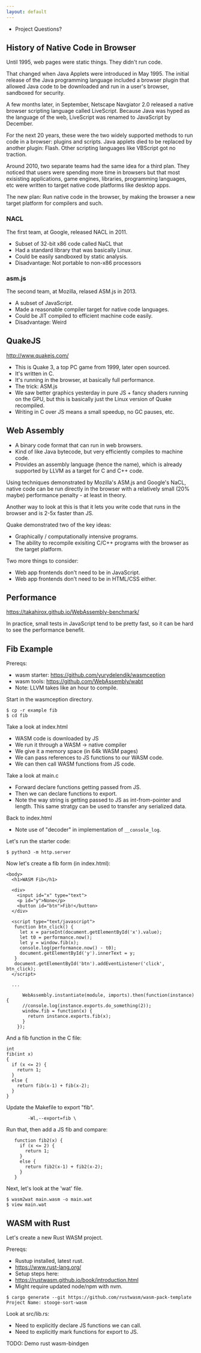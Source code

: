```yaml
---
layout: default
---
```


 - Project Questions?

## History of Native Code in Browser

Until 1995, web pages were static things. They didn't run code.

That changed when Java Applets were introduced in May 1995. The initial release
of the Java programming language included a browser plugin that allowed Java
code to be downloaded and run in a user's browser, sandboxed for security.

A few months later, in September, Netscape Navgiator 2.0 released a native
browser scripting language called LiveScript. Because Java was hyped as the
language of the web, LiveScript was renamed to JavaScript by December.

For the next 20 years, these were the two widely supported methods to run code
in a browser: plugins and scripts. Java applets died to be replaced by another
plugin: Flash. Other scripting languages like VBScript got no traction.

Around 2010, two separate teams had the same idea for a third plan. They noticed
that users were spending more time in browsers but that most exisisting
applications, game engines, libraries, programming languages, etc were written
to target native code platforms like desktop apps.

The new plan: Run native code in the browser, by making the browser a new target
platform for compilers and such.

### NACL

The first team, at Google, released NACL in 2011. 
 
 - Subset of 32-bit x86 code called NaCL that
 - Had a standard library that was basically Linux.
 - Could be easily sandboxed by static analysis.
 - Disadvantage: Not portable to non-x86 processors

### asm.js

The second team, at Mozilla, relased ASM.js in 2013.

 - A subset of JavaScript.
 - Made a reasonable compiler target for native code languages.
 - Could be JIT compiled to efficient machine code easily.
 - Disadvantage: Weird

## QuakeJS

http://www.quakejs.com/

 - This is Quake 3, a top PC game from 1999, later open sourced.
 - It's written in C.
 - It's running in the browser, at basically full performance.
 - The trick: ASM.js
 - We saw better graphics yesterday in pure JS + fancy shaders running on the
   GPU, but this is basically just the Linux version of Quake recompiled.
 - Writing in C over JS means a small speedup, no GC pauses, etc.

## Web Assembly

 - A binary code format that can run in web browsers.
 - Kind of like Java bytecode, but very efficiently compiles to
   machine code.
 - Provides an assembly language (hence the name), which is already
   supported by LLVM as a target for C and C++ code.

Using techniques demonstrated by Mozilla's ASM.js and Google's NaCL, native code
can be run directly in the browser with a relatively small (20% maybe)
performance penalty - at least in theory.

Another way to look at this is that it lets you write code that runs in the
browser and is 2-5x faster than JS.

Quake demonstrated two of the key ideas:

 - Graphically / computationally intensive programs.
 - The ability to recompile exisiting C/C++ programs with the browser
   as the target platform.

Two more things to consider:

 - Web app frontends don't need to be in JavaScript.
 - Web app frontends don't need to be in HTML/CSS either.

## Performance

https://takahirox.github.io/WebAssembly-benchmark/

In practice, small tests in JavaScript tend to be pretty fast, so it can be hard
to see the performance benefit.

## Fib Example

Prereqs:
 
  - wasm starter: https://github.com/yurydelendik/wasmception
  - wasm tools: https://github.com/WebAssembly/wabt
  - Note: LLVM takes like an hour to compile.

Start in the wasmception directory.

```
$ cp -r example fib
$ cd fib
```

Take a look at index.html

 - WASM code is downloaded by JS
 - We run it through a WASM -> native compiler
 - We give it a memory space (in 64k WASM pages)
 - We can pass references to JS functions to our WASM code.
 - We can then call WASM functions from JS code.

Take a look at main.c

 - Forward declare functions getting passed from JS.
 - Then we can declare functions to export.
 - Note the way string is getting passed to JS as
   int-from-pointer and length. This same stratgy can be
   used to transfer any serialized data.

Back to index.html

 - Note use of "decoder" in implementation of ```__console_log```.

Let's run the starter code:

```
$ python3 -m http.server
```

Now let's create a fib form (in index.html):

```
<body>
  <h1>WASM Fib</h1>

  <div>
    <input id="x" type="text">
    <p id="y">None</p>
    <button id="btn">Fib!</button>
  </div>

  <script type="text/javascript">
   function btn_click() {
     let x = parseInt(document.getElementById('x').value);
     let t0 = performance.now();
     let y = window.fib(x);
     console.log(performance.now() - t0);
     document.getElementById('y').innerText = y;
   }
   document.getElementById('btn').addEventListener('click', btn_click);
  </script>

  ...
  
      WebAssembly.instantiate(module, imports).then(function(instance) {
      //console.log(instance.exports.do_something(2));
      window.fib = function(x) {
        return instance.exports.fib(x);
      }
    });
```

And a fib function in the C file:

```
int 
fib(int x)
{
  if (x <= 2) {
    return 1;
  }
  else {
    return fib(x-1) + fib(x-2);
  }
}
```

Update the Makefile to export "fib".

```
		-Wl,--export=fib \
```

Run that, then add a JS fib and compare:

```
   function fib2(x) {
     if (x <= 2) {
       return 1;
     }
     else {
       return fib2(x-1) + fib2(x-2);
     }
   }
```

Next, let's look at the 'wat' file.

```
$ wasm2wat main.wasm -o main.wat
$ view main.wat
```

## WASM with Rust

Let's create a new Rust WASM project.

Prereqs:

 - Rustup installed, latest rust.
 - https://www.rust-lang.org/
 - Setup steps here:
 - https://rustwasm.github.io/book/introduction.html
 - Might require updated node/npm with nvm.

```
$ cargo generate --git https://github.com/rustwasm/wasm-pack-template
Project Name: stooge-sort-wasm
```

Look at src/lib.rs:

 - Need to explicitly declare JS functions we can call.
 - Need to explicitly mark functions for export to JS.

TODO: Demo rust wasm-bindgen



